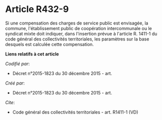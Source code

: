 # Article R432-9

Si une compensation des charges de service public est envisagée, la commune, l'établissement public de coopération
intercommunale ou le syndicat mixte doit indiquer, dans l'insertion prévue à l'article R. 1411-1 du code général des
collectivités territoriales, les paramètres sur la base desquels est calculée cette compensation.

**Liens relatifs à cet article**

_Codifié par_:

  - Décret n°2015-1823 du 30 décembre 2015 - art.

_Créé par_:

  - Décret n°2015-1823 du 30 décembre 2015 - art.

_Cite_:

  - Code général des collectivités territoriales - art. R1411-1 (VD)
